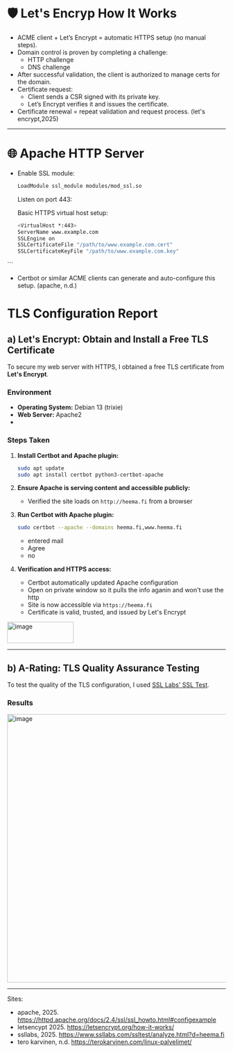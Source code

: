 # 🛡️ Let's Encryp How It Works

- ACME client + Let’s Encrypt = automatic HTTPS setup (no manual steps).
- Domain control is proven by completing a challenge:
  - HTTP challenge 
  - DNS challenge
- After successful validation, the client is authorized to manage certs for the domain.
- Certificate request:
  - Client sends a CSR signed with its private key.
  - Let’s Encrypt verifies it and issues the certificate.
- Certificate renewal = repeat validation and request process.
(let's encrypt,2025) 

---

# 🌐 Apache HTTP Server

- Enable SSL module:
  ```bash
  LoadModule ssl_module modules/mod_ssl.so
  ```
  Listen on port 443:

  Basic HTTPS virtual host setup:
    ```bash
  <VirtualHost *:443>
    ServerName www.example.com
    SSLEngine on
    SSLCertificateFile "/path/to/www.example.com.cert"
    SSLCertificateKeyFile "/path/to/www.example.com.key"
</VirtualHost>
  ```
  
- Certbot or similar ACME clients can generate and auto-configure this setup.
(apache, n.d.)

# TLS Configuration Report


## a) Let's Encrypt: Obtain and Install a Free TLS Certificate

To secure my web server with HTTPS, I obtained a free TLS certificate from **Let's Encrypt**.

### Environment

- **Operating System:** Debian 13 (trixie)
- **Web Server:** Apache2
- 
### Steps Taken

1. **Install Certbot and Apache plugin:**

   ```bash
   sudo apt update
   sudo apt install certbot python3-certbot-apache
   ```

2. **Ensure Apache is serving content and accessible publicly:**

   - Verified the site loads on `http://heema.fi` from a browser 

3. **Run Certbot with Apache plugin:**

   ```bash
   sudo certbot --apache --domains heema.fi,www.heema.fi
   ```
   - entered mail
   - Agree
   - no
4. **Verification and HTTPS access:**

   - Certbot automatically updated Apache configuration
   - Open on private window so it pulls the info aganin and won't use the http
   - Site is now accessible via `https://heema.fi`
   - Certificate is valid, trusted, and issued by Let's Encrypt
  <img width="153" height="49" alt="image" src="https://github.com/user-attachments/assets/3453dbde-d45f-4d24-9c1b-aadaa1ecb593" />



---

## b) A-Rating: TLS Quality Assurance Testing

To test the quality of the TLS configuration, I used [SSL Labs' SSL Test](https://www.ssllabs.com/ssltest/).

### Results

<img width="965" height="617" alt="image" src="https://github.com/user-attachments/assets/51399a5f-f4cd-4a84-98ef-86c2f793c589" />


---

Sites:
- apache, 2025. https://httpd.apache.org/docs/2.4/ssl/ssl_howto.html#configexample 
- letsencypt 2025. https://letsencrypt.org/how-it-works/
- ssllabs, 2025. https://www.ssllabs.com/ssltest/analyze.html?d=heema.fi
- tero karvinen, n.d. https://terokarvinen.com/linux-palvelimet/
